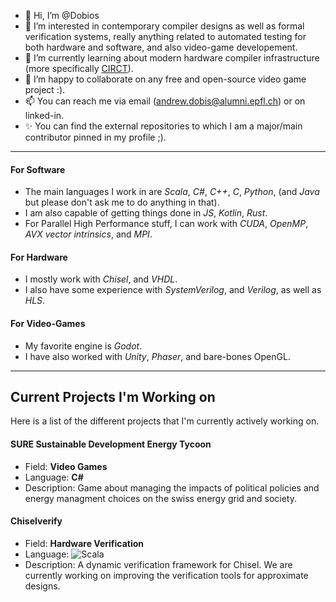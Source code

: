 - 👋 Hi, I’m @Dobios
- 👀 I’m interested in contemporary compiler designs as well as formal verification systems, really anything related to automated testing for both hardware and software, and also video-game developement.  
- 🌱 I’m currently learning about modern hardware compiler infrastructure (more specifically [CIRCT](https://github.com/llvm/circt)).
- 💞️ I’m happy to collaborate on any free and open-source video game project :).
- 📫 You can reach me via email (andrew.dobis@alumni.epfl.ch) or on linked-in.  
- ✨ You can find the external repositories to which I am a major/main contributor pinned in my profile ;).  
**********************************
#### For Software  
- The main languages I work in are *Scala*, *C#*, *C++*, *C*, *Python*, (and *Java* but please don't ask me to do anything in that). 
- I am also capable of getting things done in *JS*, *Kotlin*, *Rust*.  
- For Parallel High Performance stuff, I can work with *CUDA*, *OpenMP*, *AVX vector intrinsics*, and *MPI*. 
  
#### For Hardware  
- I mostly work with *Chisel*, and *VHDL*.  
- I also have some experience with *SystemVerilog*, and *Verilog*, as well as *HLS*.  
    
#### For Video-Games  
- My favorite engine is *Godot*.  
- I have also worked with *Unity*, *Phaser*, and bare-bones OpenGL.  

**************************************  
## Current Projects I'm Working on  
Here is a list of the different projects that I'm currently actively working on.  

#### SURE Sustainable Development Energy Tycoon  
  - Field: __Video Games__
  - Language: __C#__
  - Description: Game about managing the impacts of political policies and energy managment choices on the swiss energy grid and society.

#### Chiselverify  
  - Field: __Hardware Verification__  
  - Language: ![Scala](https://img.shields.io/badge/scala-%2300599C.svg?style=for-the-badge&logo=scala&logoColor=red)  
  - Description: 
A dynamic verification framework for Chisel. We are currently working on improving the verification tools for approximate designs.  



<!---
Dobios/Dobios is a ✨ special ✨ repository because its `README.md` (this file) appears on your GitHub profile.
You can click the Preview link to take a look at your changes.
--->
